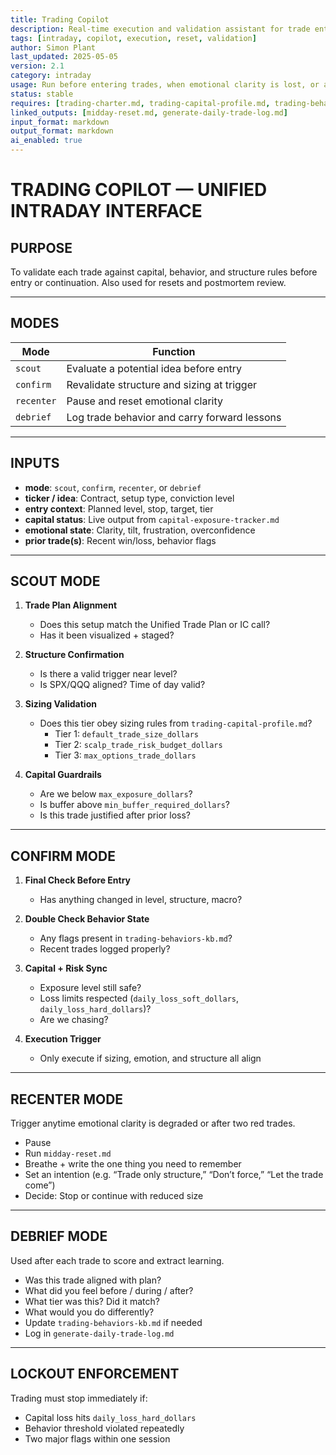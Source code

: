 ```yaml
---
title: Trading Copilot  
description: Real-time execution and validation assistant for trade entries, resets, and behavioral postmortems  
tags: [intraday, copilot, execution, reset, validation]  
author: Simon Plant  
last_updated: 2025-05-05  
version: 2.1  
category: intraday  
usage: Run before entering trades, when emotional clarity is lost, or after a trade fails  
status: stable  
requires: [trading-charter.md, trading-capital-profile.md, trading-behaviors-kb.md]  
linked_outputs: [midday-reset.md, generate-daily-trade-log.md]  
input_format: markdown  
output_format: markdown  
ai_enabled: true  
---
```


# TRADING COPILOT — UNIFIED INTRADAY INTERFACE

## PURPOSE

To validate each trade against capital, behavior, and structure rules before entry or continuation. Also used for resets and postmortem review.

---

## MODES

| Mode       | Function                                    |
|------------|---------------------------------------------|
| `scout`    | Evaluate a potential idea before entry      |
| `confirm`  | Revalidate structure and sizing at trigger  |
| `recenter` | Pause and reset emotional clarity           |
| `debrief`  | Log trade behavior and carry forward lessons|

---

## INPUTS

- **mode**: `scout`, `confirm`, `recenter`, or `debrief`  
- **ticker / idea**: Contract, setup type, conviction level  
- **entry context**: Planned level, stop, target, tier  
- **capital status**: Live output from `capital-exposure-tracker.md`  
- **emotional state**: Clarity, tilt, frustration, overconfidence  
- **prior trade(s)**: Recent win/loss, behavior flags  

---

## SCOUT MODE

1. **Trade Plan Alignment**  
   - Does this setup match the Unified Trade Plan or IC call?  
   - Has it been visualized + staged?

2. **Structure Confirmation**  
   - Is there a valid trigger near level?  
   - Is SPX/QQQ aligned? Time of day valid?

3. **Sizing Validation**  
   - Does this tier obey sizing rules from `trading-capital-profile.md`?
     - Tier 1: `default_trade_size_dollars`  
     - Tier 2: `scalp_trade_risk_budget_dollars`  
     - Tier 3: `max_options_trade_dollars`

4. **Capital Guardrails**  
   - Are we below `max_exposure_dollars`?  
   - Is buffer above `min_buffer_required_dollars`?  
   - Is this trade justified after prior loss?

---

## CONFIRM MODE

1. **Final Check Before Entry**  
   - Has anything changed in level, structure, macro?

2. **Double Check Behavior State**  
   - Any flags present in `trading-behaviors-kb.md`?  
   - Recent trades logged properly?

3. **Capital + Risk Sync**  
   - Exposure level still safe?  
   - Loss limits respected (`daily_loss_soft_dollars`, `daily_loss_hard_dollars`)?  
   - Are we chasing?

4. **Execution Trigger**  
   - Only execute if sizing, emotion, and structure all align

---

## RECENTER MODE

Trigger anytime emotional clarity is degraded or after two red trades.

- Pause  
- Run `midday-reset.md`  
- Breathe + write the one thing you need to remember  
- Set an intention (e.g. “Trade only structure,” “Don’t force,” “Let the trade come”)  
- Decide: Stop or continue with reduced size

---

## DEBRIEF MODE

Used after each trade to score and extract learning.

- Was this trade aligned with plan?  
- What did you feel before / during / after?  
- What tier was this? Did it match?  
- What would you do differently?  
- Update `trading-behaviors-kb.md` if needed  
- Log in `generate-daily-trade-log.md`

---

## LOCKOUT ENFORCEMENT

Trading must stop immediately if:

- Capital loss hits `daily_loss_hard_dollars`  
- Behavior threshold violated repeatedly  
- Two major flags within one session  